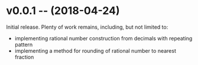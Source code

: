 # v0.0.1 -- (2018-04-24)
Initial release. Plenty of work remains, including, but not limited to:
* implementing rational number construction from decimals with repeating
pattern
* implementing a method for rounding of rational number to nearest fraction
